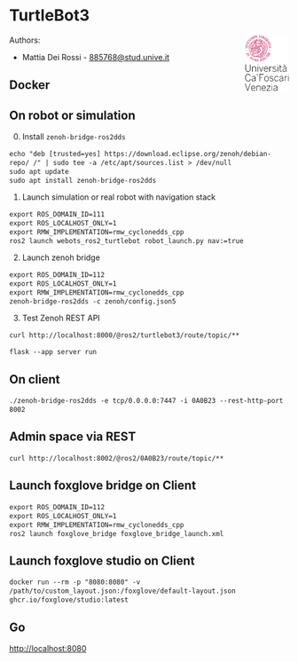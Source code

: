 # TurtleBot3

<a>
    <img src="doc/img/unive.png" alt="logo" title="CaFoscari" align="right" height="100" />
</a>

Authors: 
- Mattia Dei Rossi - [885768@stud.unive.it](885768@stud.unive.it)
<!-- ## Local workspace setup
Install [vcstool](https://github.com/dirk-thomas/vcstool)
```
vcs import < repos.yaml
``` -->

## Docker
<!-- ```
sudo xhost local:docker
``` -->
<!-- ```
docker compose up
```

## Zenoh Debug
```
``` -->



## On robot or simulation
0. Install `zenoh-bridge-ros2dds`
```
echo "deb [trusted=yes] https://download.eclipse.org/zenoh/debian-repo/ /" | sudo tee -a /etc/apt/sources.list > /dev/null
sudo apt update
sudo apt install zenoh-bridge-ros2dds
```
1. Launch simulation or real robot with navigation stack
```
export ROS_DOMAIN_ID=111
export ROS_LOCALHOST_ONLY=1
export RMW_IMPLEMENTATION=rmw_cyclonedds_cpp
ros2 launch webots_ros2_turtlebot robot_launch.py nav:=true
```
2. Launch zenoh bridge
```
export ROS_DOMAIN_ID=112
export ROS_LOCALHOST_ONLY=1
export RMW_IMPLEMENTATION=rmw_cyclonedds_cpp
zenoh-bridge-ros2dds -c zenoh/config.json5
```
3. Test Zenoh REST API
```
curl http://localhost:8000/@ros2/turtlebot3/route/topic/**
```


```
flask --app server run
```

## On client 
```
./zenoh-bridge-ros2dds -e tcp/0.0.0.0:7447 -i 0A0B23 --rest-http-port 8002
```
## Admin space via REST
```
curl http://localhost:8002/@ros2/0A0B23/route/topic/**
```
## Launch foxglove bridge on Client
```
export ROS_DOMAIN_ID=112
export ROS_LOCALHOST_ONLY=1
export RMW_IMPLEMENTATION=rmw_cyclonedds_cpp
ros2 launch foxglove_bridge foxglove_bridge_launch.xml
```
## Launch foxglove studio on Client
```
docker run --rm -p "8080:8080" -v /path/to/custom_layout.json:/foxglove/default-layout.json ghcr.io/foxglove/studio:latest
```

## Go
[http://localhost:8080](http://localhost:8080)